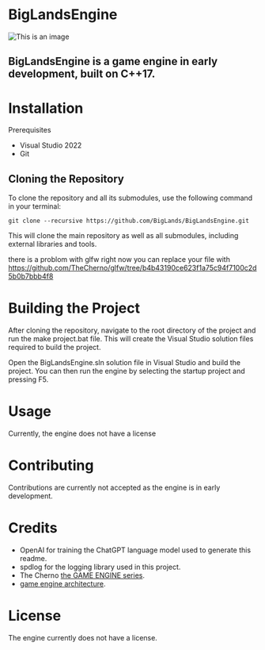 # BigLandsEngine

![This is an image](https://www.biglandsengine.com/biglandsenginew.png)


## BigLandsEngine is a game engine in early development, built on C++17.

# Installation
Prerequisites
- Visual Studio 2022
- Git
## Cloning the Repository
To clone the repository and all its submodules, use the following command in your terminal:
```
git clone --recursive https://github.com/BigLands/BigLandsEngine.git
```
This will clone the main repository as well as all submodules, including external libraries and tools.

there is a problom with glfw right now you can replace your file with https://github.com/TheCherno/glfw/tree/b4b43190ce623f1a75c94f7100c2d5b0b7bbb4f8

# Building the Project
After cloning the repository, navigate to the root directory of the project and run the make project.bat file. This will create the Visual Studio solution files required to build the project.

Open the BigLandsEngine.sln solution file in Visual Studio and build the project. You can then run the engine by selecting the startup project and pressing F5.

# Usage
Currently, the engine does not have a license

# Contributing
Contributions are currently not accepted as the engine is in early development.

# Credits
- OpenAI for training the ChatGPT language model used to generate this readme.
- spdlog for the logging library used in this project.
- The Cherno [the GAME ENGINE series](https://www.youtube.com/watch?v=JxIZbV_XjAs&list=PLlrATfBNZ98dC-V-N3m0Go4deliWHPFwT).
- [game engine architecture](https://www.gameenginebook.com/).
# License
The engine currently does not have a license.
